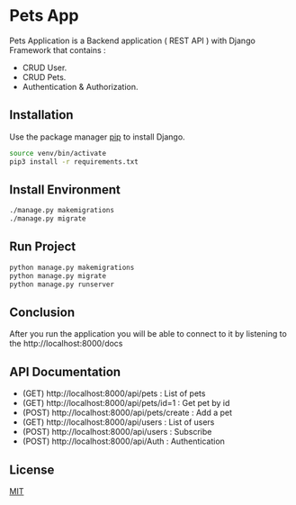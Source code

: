 # Pets App

Pets Application is a Backend application ( REST API ) with Django Framework that contains :

- CRUD User.
- CRUD Pets.
- Authentication & Authorization.

## Installation

Use the package manager [pip](https://pip.pypa.io/en/stable/) to install Django.

```bash
source venv/bin/activate
pip3 install -r requirements.txt

```

## Install Environment

```bash
./manage.py makemigrations
./manage.py migrate
```

## Run Project

```bash
python manage.py makemigrations
python manage.py migrate
python manage.py runserver
```

## Conclusion

After you run the application you will be able to connect to it by listening to the
http://localhost:8000/docs

## API Documentation

- (GET) http://localhost:8000/api/pets : List of pets
- (GET) http://localhost:8000/api/pets/id=1 : Get pet by id
- (POST) http://localhost:8000/api/pets/create : Add a pet
- (GET) http://localhost:8000/api/users : List of users
- (POST) http://localhost:8000/api/users : Subscribe
- (POST) http://localhost:8000/api/Auth : Authentication

## License

[MIT](https://choosealicense.com/licenses/mit/)
